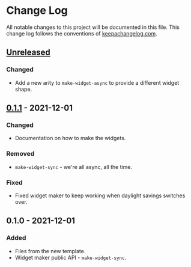 # Change Log
All notable changes to this project will be documented in this file. This change log follows the conventions of [keepachangelog.com](http://keepachangelog.com/).

## [Unreleased]
### Changed
- Add a new arity to `make-widget-async` to provide a different widget shape.

## [0.1.1] - 2021-12-01
### Changed
- Documentation on how to make the widgets.

### Removed
- `make-widget-sync` - we're all async, all the time.

### Fixed
- Fixed widget maker to keep working when daylight savings switches over.

## 0.1.0 - 2021-12-01
### Added
- Files from the new template.
- Widget maker public API - `make-widget-sync`.

[Unreleased]: https://github.com/your-name/aoc2021-clj/compare/0.1.1...HEAD
[0.1.1]: https://github.com/your-name/aoc2021-clj/compare/0.1.0...0.1.1
